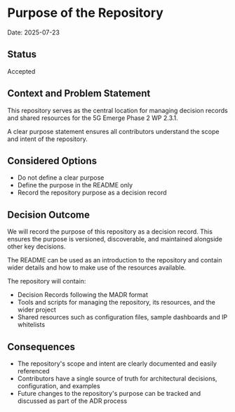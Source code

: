 # Purpose of the Repository

Date: 2025-07-23

## Status

Accepted

## Context and Problem Statement

This repository serves as the central location for managing decision records and shared resources for the 5G Emerge Phase 2 WP 2.3.1.

A clear purpose statement ensures all contributors understand the scope and intent of the repository.

## Considered Options

- Do not define a clear purpose
- Define the purpose in the README only
- Record the repository purpose as a decision record

## Decision Outcome

We will record the purpose of this repository as a decision record. This ensures the purpose is versioned, discoverable, and maintained alongside other key decisions.

The README can be used as an introduction to the repository and contain wider details and how to make use of the resources available.

The repository will contain:

- Decision Records following the MADR format
- Tools and scripts for managing the repository, its resources, and the wider project
- Shared resources such as configuration files, sample dashboards and IP whitelists

## Consequences

- The repository's scope and intent are clearly documented and easily referenced
- Contributors have a single source of truth for architectural decisions, configuration, and examples
- Future changes to the repository's purpose can be tracked and discussed as part of the ADR process
